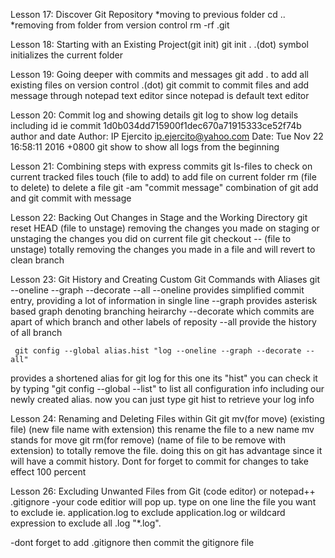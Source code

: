 Lesson 17: Discover Git Repository
*moving to previous folder
	cd ..
*removing from folder from version control
	rm -rf .git
	
Lesson 18: Starting with an Existing Project(git init)
	git init .
.(dot) symbol initializes the current folder

Lesson 19: Going deeper with commits and messages
	git add .
to add all existing files on version control .(dot)
	git commit
to commit files and add message through notepad text editor since notepad is default text editor

Lesson 20: Commit log and showing details
	git log
to show log details including id 
	ie commit 1d0b034dd715900f1dec670a71915333ce52f74b
author and date
Author: IP Ejercito <ip.ejercito@yahoo.com>
Date:   Tue Nov 22 16:58:11 2016 +0800
	git show
to show all logs from the beginning

Lesson 21: Combining steps with express commits
	git ls-files
to check on current tracked files
	touch (file to add)
to add file on current folder
	rm (file to delete)
to delete a file
	git -am "commit message"
combination of git add and git commit with message

Lesson 22: Backing Out Changes in Stage and the Working Directory
	git reset HEAD (file to unstage)
removing the changes you made on staging or unstaging the changes you did on current file
	git checkout -- (file to unstage)
totally removing the changes you made in a file and will revert to clean branch

Lesson 23: Git History and Creating Custom Git Commands with Aliases
	git --oneline --graph --decorate --all
--oneline
	provides simplified commit entry, providing a lot of information in single line
--graph
	provides asterisk based graph denoting branching heirarchy
--decorate
	which commits are apart of which branch and other labels of reposity
--all
	provide the history of all branch
	
	 git config --global alias.hist "log --oneline --graph --decorate --all"
provides a shortened alias for git log for this one its "hist"
you can check it by typing "git config --global --list" to list all configuration info including our newly created alias. now you can just type git hist to retrieve your log info

Lesson 24: Renaming and Deleting Files within Git
	git mv(for move) (existing file) (new file name with extension)
this rename the file to a new name mv stands for move
	git rm(for remove) (name of file to be remove with extension)
to totally remove the file. doing this on git has advantage since it will have a commit history.
Dont for forget to commit for changes to take effect 100 percent

Lesson 26: Excluding Unwanted Files from Git
	(code editor) or notepad++ .gitignore
-your code editior will pop up. type on one line the file you want to exclude ie. application.log to exclude application.log or wildcard expression to exclude all .log "*.log".

-dont forget to add .gitignore then commit the gitignore file
